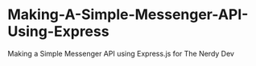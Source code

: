 # Making-A-Simple-Messenger-API-Using-Express
Making a Simple Messenger API using Express.js for The Nerdy Dev 
